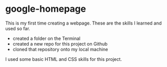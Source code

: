 # google-homepage

This is my first time creating a webpage.  These are the skills I learned and used so far.

- created a folder on the Terminal
- created a new repo for this project on Github
- cloned that repository onto my local machine

I used some basic HTML and CSS skills for this project.

